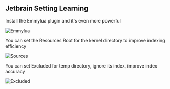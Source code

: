 ## Jetbrain Setting Learning

Install the Emmylua plugin and it's even more powerful

![Emmylua](/assets/emmylua.png)

You can set the Resources Root for the kernel directory to improve indexing efficiency

![Sources](/assets/jetbrain1.png)

You can set Excluded for temp directory, ignore its index, improve index accuracy

![Excluded](/assets/jetbrain2.png)
